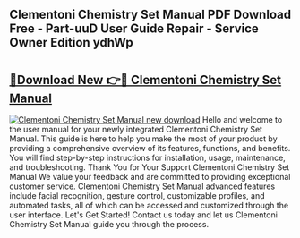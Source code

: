 ## Clementoni Chemistry Set Manual PDF Download Free - Part-uuD User Guide Repair - Service Owner Edition ydhWp

# <h2><a href="http://cf22153.oget.top/?id=Clementoni+Chemistry+Set+Manual">🔗Download New 👉🔴 Clementoni Chemistry Set Manual</a></h2>

[![Clementoni Chemistry Set Manual new download](https://i.imgur.com/5g1atiW.png)](http://cf22153.oget.top/?id=Clementoni+Chemistry+Set+Manual)
Hello and welcome to the user manual for your newly integrated Clementoni Chemistry Set Manual. This guide is here to help you make the most of your product by providing a comprehensive overview of its features, functions, and benefits. You will find step-by-step instructions for installation, usage, maintenance, and troubleshooting. Thank You for Your Support Clementoni Chemistry Set Manual We value your feedback and are committed to providing exceptional customer service. Clementoni Chemistry Set Manual advanced features include facial recognition, gesture control, customizable profiles, and automated tasks, all of which can be accessed and customized through the user interface. Let's Get Started! Contact us today and let us Clementoni Chemistry Set Manual guide you through the process.
